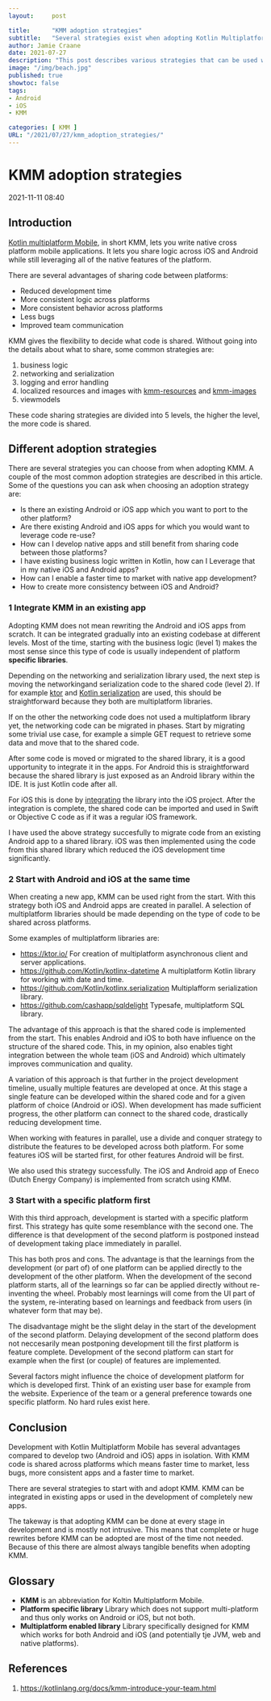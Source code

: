 ```yaml
---
layout:     post

title:      "KMM adoption strategies"
subtitle:   "Several strategies exist when adopting Kotlin Multiplatform Mobile"
author: Jamie Craane
date: 2021-07-27       
description: "This post describes various strategies that can be used whena adopting KMM for native Android and iOS development."
image: "/img/beach.jpg"
published: true
showtoc: false
tags:
- Android
- iOS
- KMM

categories: [ KMM ]
URL: "/2021/07/27/kmm_adoption_strategies/"
---
```

# KMM adoption strategies

2021-11-11 08:40

## Introduction
[Kotlin multiplatform Mobile](https://kotlinlang.org/docs/kmm-getting-started.html#start-kmm-from-scratch), in short KMM, lets you write native cross platform mobile applications. It lets you share logic across iOS and Android while still leveraging all of the native features of the platform.

There are several advantages of sharing code between platforms:

- Reduced development time
- More consistent logic across platforms
- More consistent behavior across platforms
- Less bugs
- Improved team communication

KMM gives the flexibility to decide what code is shared. Without going into the details about what to share, some common strategies are:

1. business logic
2. networking and serialization
3. logging and error handling
4. localized resources and images with [kmm-resources](https://github.com/jcraane/kmm-resources) and [kmm-images](https://github.com/jcraane/kmm-images)
5. viewmodels

These code sharing strategies are divided into 5 levels, the higher the level, the more code is shared.

## Different adoption strategies
There are several strategies you can choose from when adopting KMM. A couple of the most common adoption strategies are described in this article. Some of the questions you can ask when choosing an adoption strategy are:

- Is there an existing Android or iOS app which you want to port to the other platform?
- Are there existing Android and iOS apps for which you would want to leverage code re-use?
- How can I develop native apps and still benefit from sharing code between those platforms?
- I have existing business logic written in Kotlin, how can I Leverage that in my native iOS and Android apps?
- How can I enable a faster time to market with native app development?
- How to create more consistency between iOS and Android?

### 1 Integrate KMM in an existing app
Adopting KMM does not mean rewriting the Android and iOS apps from scratch. It can be integrated gradually into an existing codebase at different levels. Most of the time, starting with the business logic (level 1) makes the most sense since this type of code is usually independent of platform **specific libraries**.

Depending on the networking and serialization library used, the next step is moving the networkingand serialization code to the shared code (level 2). If for example [ktor](https://ktor.io/) and [Kotlin serialization](https://github.com/Kotlin/kotlinx.serialization) are used, this should be straightforward because they both are multiplatform libraries.

If on the other the networking code does not used a multiplatform library yet, the networking code can be migrated in phases. Start by migrating some trivial use case, for example a simple GET request to retrieve some data and move that to the shared code.

After some code is moved or migrated to the shared library, it is a good upportunity to integrate it in the apps. For Android this is straightforward because the shared library is just exposed as an Android library within the IDE. It is just Kotlin code after all.

For iOS this is done by [integrating](https://kotlinlang.org/docs/kmm-integrate-in-existing-app.html) the library into the iOS project. After the integration is complete, the shared code can be imported and used in Swift or Objective C code as if it was a regular iOS framework.

I have used the above strategy succesfully to migrate code from an existing Android app to a shared library. iOS was then implemented using the code from this shared library which reduced the iOS development time significantly.

### 2 Start with Android and iOS at the same time
When creating a new app, KMM can be used right from the start. With this strategy both iOS and Android apps are created in parallel. A selection of multiplatform libraries should be made depending on the type of code to be shared across platforms.

Some examples of multiplatform libraries are:
- https://ktor.io/ For creation of multiplatform asynchronous client and server applications.
- https://github.com/Kotlin/kotlinx-datetime A multiplatform Kotlin library for working with date and time.
- https://github.com/Kotlin/kotlinx.serialization Multiplafform serialization library.
- https://github.com/cashapp/sqldelight Typesafe, multiplatform SQL library.

The advantage of this approach is that the shared code is implemented from the start. This enables Android and iOS to both have influence on the structure of the shared code. This, in my opinion, also enables tight integration between the whole team (iOS and Android) which ultimately improves communication and quality.

A variation of this approach is that further in the project development timeline, usually multiple features are developed at once. At this stage a single feature can be developed within the shared code and for a given platform of choice (Android or iOS). When development has made sufficient progress, the other platform can connect to the shared code, drastically reducing development time.

When working with features in parallel, use a divide and conquer strategy to distribute the features to be developed across both platform. For some features iOS will be started first, for other features Android will be first.

We also used this strategy successfully. The iOS and Android app of Eneco (Dutch Energy Company) is implemented from scratch using KMM.

### 3 Start with a specific platform first
With this third approach, development is started with a specific platform first. This strategy has quite some resemblance with the second one. The difference is that development of the second platform is postponed instead of development taking place immediately in parallel.

This has both pros and cons. The advantage is that the learnings from the development (or part of) of one platform can be applied directly to the development of the other platform. When the development of the second platform starts, all of the learnings so far can be applied directly without re-inventing the wheel. Probably most learnings will come from the UI part of the system, re-interating based on learnings and feedback from users (in whatever form that may be).

The disadvantage might be the slight delay in the start of the development of the second platform. Delaying development of the second platform does not neccesarily mean postponing development till the first platform is feature complete. Development of the second platform can start for example when the first (or couple) of features are implemented.

Several factors might influence the choice of development platform for which is developed first. Think of an existing user base for example from the website. Experience of the team or a general preference towards one specific platform. No hard rules exist here.

## Conclusion
Development with Kotlin Multiplatform Mobile has several advantages compared to develop two (Android and iOS) apps in isolation. With KMM code is shared across platforms which means faster time to market, less bugs, more consistent apps and a faster time to market.

There are several strategies to start with and adopt KMM. KMM can be integrated in existing apps or used in the development of completely new apps.

The takeway is that adopting KMM can be done at every stage in development and is mostly not intrusive. This means that complete or huge rewrites before KMM can be adopted are most of the time not needed. Because of this there are almost always tangible benefits when adopting KMM.

## Glossary
- **KMM** is an abbreviation for Koltin Multiplatform Mobile.
- **Platform specific library** Library which does not support multi-platform and thus only works on Android or iOS, but not both.
- **Multiplatform enabled library** Library specifically designed for KMM which works for both Android and iOS (and potentially tje JVM, web and native platforms).

## References
1. https://kotlinlang.org/docs/kmm-introduce-your-team.html
